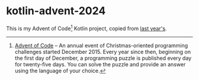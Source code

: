 # kotlin-advent-2024

This is my Advent of Code[^aoc] Kotlin project, copied from [last year's](https://github.com/gjoseph/gjoseph/kotlin-advent-2023).

[^aoc]:
    [Advent of Code][aoc] – An annual event of Christmas-oriented programming challenges started December 2015.
    Every year since then, beginning on the first day of December, a programming puzzle is published every day for twenty-five days.
    You can solve the puzzle and provide an answer using the language of your choice.

[aoc]: https://adventofcode.com
